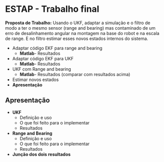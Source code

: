 # ESTAP - Trabalho final 

**Proposta de Trabalho:**
Usando o UKF, adaptar a simulação e o filtro de modo a ter o mesmo sensor (range and bearing) mas contaminado de um erro de desalinhamento angular na montagem na base do robot e na escala de range. E no filtro estimar esses novos estados internos do sistema.

- Adaptar código EKF para range and bearing
    - **Matlab**- Resultados
- Adaptar código EKF para UKF
    - **Matlab**- Resultados
- UKF com Range and bearing
    - **Matlab**- Resultados (comparar com resultados acima)
- Estimar novos estados
- **Apresentação**


## Apresentação
- **UKF**
    - Definição e uso
    - O que foi feito para o implementar
    - Resultados
- **Range and Bearing**
    - Definição e uso
    - O que foi feito para o implementar
    - Resultados
- **Junção dos dois resultados**

